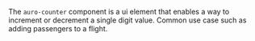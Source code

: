 The `auro-counter` component is a ui element that enables a way to increment or decrement a single digit value. Common use case such as adding passengers to a flight.
